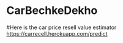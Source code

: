 # CarBechkeDekho
#Here is the car price resell value estimator
https://carrecell.herokuapp.com/predict
